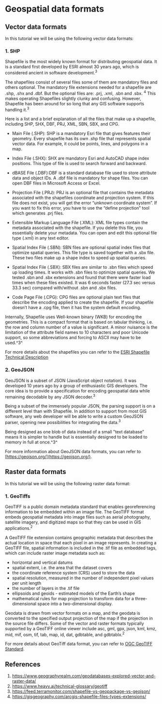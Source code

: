 # Geospatial data formats

## Vector data formats

In this tutorial we will be using the following vector data formats:

### 1. SHP

Shapefile is the most widely known format for distributing geospatial data. It is a standard first developed by ESRI almost 30 years ago, which is considered ancient in software development.<sup>3</sup> 

The shapefiles consist of several files some of them are mandatory files and others optional. The mandatory file extensions needed for a shapefile are .shp, .shx and .dbf. But the optional files are: .prj, .xml, .sbn and .sbx. <sup>4</sup>  This makes operating Shapefiles slightly clunky and confusing. However, Shapefile has been around for so long that any GIS software supports handling it.<sup>3</sup>

Here is a list and a brief explanation of all the files that make up a shapefile, including SHP, SHX, DBF, PRJ, XML, SBN, SBX, and CPG.

- Main File (.SHP): SHP is a mandatory Esri file that gives features their geometry. Every shapefile has its own .shp file that represents spatial vector data. For example, it could be points, lines, and polygons in a map.

- Index File (.SHX): SHX are mandatory Esri and AutoCAD shape index positions. This type of file is used to search forward and backward.

- dBASE File (.DBF):DBF is a standard database file used to store attribute data and object IDs. A .dbf file is mandatory for shape files. You can open DBF files in Microsoft Access or Excel.

- Projection File (.PRJ): PRJ is an optional file that contains the metadata associated with the shapefiles coordinate and projection system. If this file does not exist, you will get the error “unknown coordinate system”. If you want to fix this error, you have to use the “define projection” tool which generates .prj files.

- Extensible Markup Language File (.XML): XML file types contain the metadata associated with the shapefile. If you delete this file, you essentially delete your metadata. You can open and edit this optional file type (.xml) in any text editor.

- Spatial Index File (.SBN): SBN files are optional spatial index files that optimize spatial queries. This file type is saved together with a .sbx file. These two files make up a shape index to speed up spatial queries.

- Spatial Index File (.SBX): SBX files are similar to .sbn files which speed up loading times. It works with .sbn files to optimize spatial queries. We tested .sbn and .sbx extensions and found that there were faster load times when these files existed. It was 6 seconds faster (27.3 sec versus 33.3 sec) compared with/without .sbn and .sbx files.

- Code Page File (.CPG): CPG files are optional plain text files that describe the encoding applied to create the shapefile. If your shapefile doesn’t have a .cpg file, then it has the system default encoding.

Internally, Shapefile uses Well-known binary (WKB) for encoding the geometries. This is a compact format that is based on tabular thinking, i.e. the row and column number of a value is significant. A minor nuisance is the limitation of the attribute field names to 10 characters and poor Unicode support, so some abbreviations and forcing to ASCII may have to be used.^3^

For more details about the shapefiles you can refer to the [ESRI Shapefile Technical Description](https://www.esri.com/content/dam/esrisites/sitecore-archive/Files/Pdfs/library/whitepapers/pdfs/shapefile.pdf)

### 2. GeoJSON

GeoJSON is a subset of JSON (JavaScript object notation). It was developed 10 years ago by a group of enthusiastic GIS developers. The core idea is to provide a specification for encoding geospatial data while remaining decodable by any JSON decoder.<sup>3</sup>

Being a subset of the immensely popular JSON, the parsing support is on a different level than with Shapefile. In addition to support from most GIS software, any web developer will be able to write a custom GeoJSON parser, opening new possibilities for integrating the data.<sup>3</sup>

Being designed as one blob of data instead of a small "text database" means it is simpler to handle but is essentially designed to be loaded to memory in full at once.^3^ 

For more information about GeoJSON data formats, you can refer to [https://geojson.org/](https://geojson.org/).

## Raster data formats


In this tutorial we will be using the following raster data format:

### 1. GeoTiffs

GeoTIFF is a public domain metadata standard that enables georeferencing information to be embedded within an image file. The GeoTIFF format embeds geospatial metadata into image files such as aerial photography, satellite imagery, and digitized maps so that they can be used in GIS applications.<sup>2</sup>

A GeoTIFF file extension contains geographic metadata that describes the actual location in space that each pixel in an image represents. In creating a GeoTIFF file, spatial information is included in the .tif file as embedded tags, which can include raster image metadata such as:
* horizontal and vertical datums 
* spatial extent, i.e. the area that the dataset covers
* the coordinate reference system (CRS) used to store the data
* spatial resolution, measured in the number of independent pixel values per unit length
* the number of layers in the .tif file
* ellipsoids and geoids - estimated models of the Earth’s shape
* mathematical rules for map projection to transform data for a three-dimensional space into a two-dimensional display.

Geodata is drawn from vector formats on a map, and the geodata is converted to the specified output projection of the map if the projection in the source file differs. Some of the vector and raster formats typically supported by a GeoTIFF online viewer include asc, gml, gpx, json, kml, kmz, mid, mif, osm, tif, tab, map, id, dat, gdbtable, and gdbtablx.<sup>2</sup>

For more details about GeoTiff data format, you can refer to [OGC GeoTIFF Standard](https://www.ogc.org/standard/geotiff/).

## References

1. https://www.geographyrealm.com/geodatabases-explored-vector-and-raster-data/
2. https://www.heavy.ai/technical-glossary/geotiff
3. https://feed.terramonitor.com/shapefile-vs-geopackage-vs-geojson/
4. https://gisgeography.com/arcgis-shapefile-files-types-extensions/
